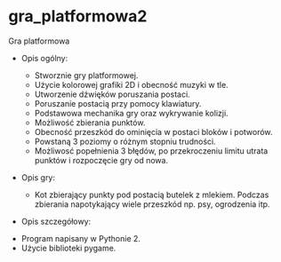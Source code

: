 # gra_platformowa2
Gra platformowa

* Opis ogólny:
  - Stworznie gry platformowej. 
  - Użycie kolorowej grafiki 2D i obecność muzyki w tle. 
  - Utworzenie dźwięków poruszania postaci. 
  - Poruszanie postacią przy pomocy klawiatury. 
  - Podstawowa mechanika gry oraz wykrywanie kolizji. 
  - Możliwość zbierania punktów. 
  - Obecność przeszkód do ominięcia w postaci bloków i potworów. 
  - Powstaną 3 poziomy o różnym stopniu trudności. 
  - Możliwosć popełnienia 3 błędów, po przekroczeniu limitu utrata punktów i rozpoczęcie gry od nowa.
  
* Opis gry:
  - Kot zbierający punkty pod postacią butelek z mlekiem. Podczas zbierania napotykający wiele przeszkód np. psy, ogrodzenia itp. 

* Opis szczegółowy:
 - Program napisany w Pythonie 2.
 - Użycie biblioteki pygame.
